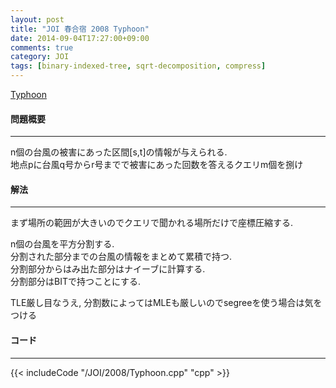 ```yaml
---
layout: post
title: "JOI 春合宿 2008 Typhoon"
date: 2014-09-04T17:27:00+09:00
comments: true
category: JOI
tags: [binary-indexed-tree, sqrt-decomposition, compress]
---
```


[Typhoon](http://joisc2008.contest.atcoder.jp/tasks/joisc2008_typhoon)

#### 問題概要

****

n個の台風の被害にあった区間\[s,t\]の情報が与えられる.  
地点pに台風q号からr号までで被害にあった回数を答えるクエリm個を捌け

#### 解法

****

まず場所の範囲が大きいのでクエリで聞かれる場所だけで座標圧縮する.  
  
n個の台風を平方分割する.  
分割された部分までの台風の情報をまとめて累積で持つ.  
分割部分からはみ出た部分はナイーブに計算する.  
分割部分はBITで持つことにする.  
  
TLE厳し目なうえ, 分割数によってはMLEも厳しいのでsegreeを使う場合は気をつける  


#### コード

****

{{< includeCode "/JOI/2008/Typhoon.cpp" "cpp" >}}
